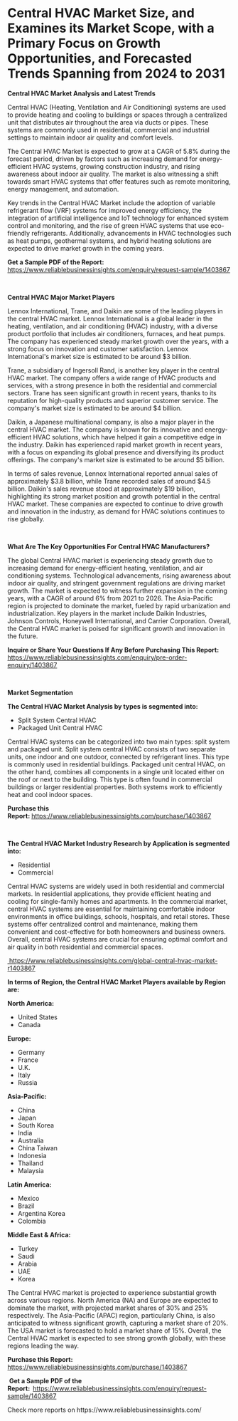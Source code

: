 <p><h1>Central HVAC Market Size, and Examines its Market Scope, with a Primary Focus on Growth Opportunities, and Forecasted Trends Spanning from 2024 to 2031</h1></p><p><strong>Central HVAC Market Analysis and Latest Trends</strong></p>
<p><p>Central HVAC (Heating, Ventilation and Air Conditioning) systems are used to provide heating and cooling to buildings or spaces through a centralized unit that distributes air throughout the area via ducts or pipes. These systems are commonly used in residential, commercial and industrial settings to maintain indoor air quality and comfort levels.</p><p>The Central HVAC Market is expected to grow at a CAGR of 5.8% during the forecast period, driven by factors such as increasing demand for energy-efficient HVAC systems, growing construction industry, and rising awareness about indoor air quality. The market is also witnessing a shift towards smart HVAC systems that offer features such as remote monitoring, energy management, and automation.</p><p>Key trends in the Central HVAC Market include the adoption of variable refrigerant flow (VRF) systems for improved energy efficiency, the integration of artificial intelligence and IoT technology for enhanced system control and monitoring, and the rise of green HVAC systems that use eco-friendly refrigerants. Additionally, advancements in HVAC technologies such as heat pumps, geothermal systems, and hybrid heating solutions are expected to drive market growth in the coming years.</p></p>
<p><strong>Get a Sample PDF of the Report:&nbsp;</strong> <a href="https://www.reliablebusinessinsights.com/enquiry/request-sample/1403867">https://www.reliablebusinessinsights.com/enquiry/request-sample/1403867</a></p>
<p>&nbsp;</p>
<p><strong>Central HVAC Major Market Players</strong></p>
<p><p>Lennox International, Trane, and Daikin are some of the leading players in the central HVAC market. Lennox International is a global leader in the heating, ventilation, and air conditioning (HVAC) industry, with a diverse product portfolio that includes air conditioners, furnaces, and heat pumps. The company has experienced steady market growth over the years, with a strong focus on innovation and customer satisfaction. Lennox International's market size is estimated to be around $3 billion.</p><p>Trane, a subsidiary of Ingersoll Rand, is another key player in the central HVAC market. The company offers a wide range of HVAC products and services, with a strong presence in both the residential and commercial sectors. Trane has seen significant growth in recent years, thanks to its reputation for high-quality products and superior customer service. The company's market size is estimated to be around $4 billion.</p><p>Daikin, a Japanese multinational company, is also a major player in the central HVAC market. The company is known for its innovative and energy-efficient HVAC solutions, which have helped it gain a competitive edge in the industry. Daikin has experienced rapid market growth in recent years, with a focus on expanding its global presence and diversifying its product offerings. The company's market size is estimated to be around $5 billion.</p><p>In terms of sales revenue, Lennox International reported annual sales of approximately $3.8 billion, while Trane recorded sales of around $4.5 billion. Daikin's sales revenue stood at approximately $19 billion, highlighting its strong market position and growth potential in the central HVAC market. These companies are expected to continue to drive growth and innovation in the industry, as demand for HVAC solutions continues to rise globally.</p></p>
<p>&nbsp;</p>
<p><strong>What Are The Key Opportunities For Central HVAC Manufacturers?</strong></p>
<p><p>The global Central HVAC market is experiencing steady growth due to increasing demand for energy-efficient heating, ventilation, and air conditioning systems. Technological advancements, rising awareness about indoor air quality, and stringent government regulations are driving market growth. The market is expected to witness further expansion in the coming years, with a CAGR of around 6% from 2021 to 2026. The Asia-Pacific region is projected to dominate the market, fueled by rapid urbanization and industrialization. Key players in the market include Daikin Industries, Johnson Controls, Honeywell International, and Carrier Corporation. Overall, the Central HVAC market is poised for significant growth and innovation in the future.</p></p>
<p><strong>Inquire or Share Your Questions If Any Before Purchasing This Report:</strong> <a href="https://www.reliablebusinessinsights.com/enquiry/pre-order-enquiry/1403867">https://www.reliablebusinessinsights.com/enquiry/pre-order-enquiry/1403867</a></p>
<p>&nbsp;</p>
<p><strong>Market Segmentation</strong></p>
<p><strong>The Central HVAC Market Analysis by types is segmented into:</strong></p>
<p><ul><li>Split System Central HVAC</li><li>Packaged Unit Central HVAC</li></ul></p>
<p><p>Central HVAC systems can be categorized into two main types: split system and packaged unit. Split system central HVAC consists of two separate units, one indoor and one outdoor, connected by refrigerant lines. This type is commonly used in residential buildings. Packaged unit central HVAC, on the other hand, combines all components in a single unit located either on the roof or next to the building. This type is often found in commercial buildings or larger residential properties. Both systems work to efficiently heat and cool indoor spaces.</p></p>
<p><strong>Purchase this Report:&nbsp;</strong><a href="https://www.reliablebusinessinsights.com/purchase/1403867">https://www.reliablebusinessinsights.com/purchase/1403867</a></p>
<p>&nbsp;</p>
<p><strong>The Central HVAC Market Industry Research by Application is segmented into:</strong></p>
<p><ul><li>Residential</li><li>Commercial</li></ul></p>
<p><p>Central HVAC systems are widely used in both residential and commercial markets. In residential applications, they provide efficient heating and cooling for single-family homes and apartments. In the commercial market, central HVAC systems are essential for maintaining comfortable indoor environments in office buildings, schools, hospitals, and retail stores. These systems offer centralized control and maintenance, making them convenient and cost-effective for both homeowners and business owners. Overall, central HVAC systems are crucial for ensuring optimal comfort and air quality in both residential and commercial spaces.</p></p>
<p><a href="https://www.reliablebusinessinsights.com/global-central-hvac-market-r1403867">&nbsp;https://www.reliablebusinessinsights.com/global-central-hvac-market-r1403867</a></p>
<p><strong>In terms of Region, the Central HVAC Market Players available by Region are:</strong></p>
<p>
    <p> <strong> North America: </strong>
        <ul>
            <li>United States</li>
            <li>Canada</li>
        </ul>
        </p> 
    <p> <strong> Europe: </strong>
        <ul>
            <li>Germany</li>
            <li>France</li>
            <li>U.K.</li>
            <li>Italy</li>
            <li>Russia</li>
        </ul>
        </p> 
    <p> <strong> Asia-Pacific: </strong>
        <ul>
            <li>China</li>
            <li>Japan</li>
            <li>South Korea</li>
            <li>India</li>
            <li>Australia</li>
            <li>China Taiwan</li>
            <li>Indonesia</li>
            <li>Thailand</li>
            <li>Malaysia</li>
        </ul>
        </p> 
    <p> <strong> Latin America: </strong>
        <ul>
            <li>Mexico</li>
            <li>Brazil</li>
            <li>Argentina Korea</li>
            <li>Colombia</li>
        </ul>
        </p> 
    <p> <strong> Middle East & Africa: </strong>
        <ul>
            <li>Turkey</li>
            <li>Saudi</li>
            <li>Arabia</li>
            <li>UAE</li>
            <li>Korea</li>
        </ul>
    </p>
    </p>
<p><p>The Central HVAC market is projected to experience substantial growth across various regions. North America (NA) and Europe are expected to dominate the market, with projected market shares of 30% and 25% respectively. The Asia-Pacific (APAC) region, particularly China, is also anticipated to witness significant growth, capturing a market share of 20%. The USA market is forecasted to hold a market share of 15%. Overall, the Central HVAC market is expected to see strong growth globally, with these regions leading the way.</p></p>
<p><strong>Purchase this Report: </strong><a href="https://www.reliablebusinessinsights.com/purchase/1403867">https://www.reliablebusinessinsights.com/purchase/1403867</a></p>
<p>&nbsp;<strong>Get a Sample PDF of the Report:&nbsp;&nbsp;</strong><a href="https://www.reliablebusinessinsights.com/enquiry/request-sample/1403867">https://www.reliablebusinessinsights.com/enquiry/request-sample/1403867</a></p>
<p><strong></strong></p>
<p>Check more reports on https://www.reliablebusinessinsights.com/</p>